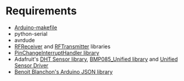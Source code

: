 # Requirements

- [Arduino-makefile][0]
- python-serial
- avrdude
- [RFReceiver][1] and [RFTransmitter][2] libraries
- [PinChangeInterruptHandler library][4]
- Adafruit's [DHT Sensor library][3], [BMP085_Unified library][7] and [Unified Sensor Driver][5]
- [Benoit Blanchon's Arduino JSON library][6]

[0]: https://github.com/sudar/Arduino-Makefile.git
[1]: https://github.com/zeitgeist87/RFReceiver
[2]: https://github.com/zeitgeist87/RFTransmitter
[3]: https://github.com/adafruit/DHT-sensor-library
[4]: https://github.com/zeitgeist87/PinChangeInterruptHandler
[5]: https://github.com/adafruit/Adafruit_Sensor
[6]: https://github.com/bblanchon/ArduinoJson
[7]: https://github.com/adafruit/Adafruit_BMP085_Unified
